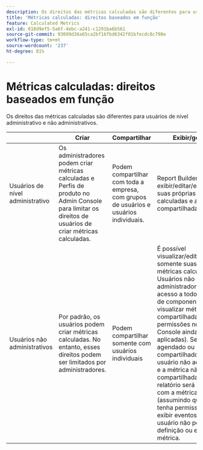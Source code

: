 ```yaml
---
description: Os direitos das métricas calculadas são diferentes para usuários de nível administrativo e não administrativos.
title: 'Métricas calculadas: direitos baseados em função'
feature: Calculated Metrics
exl-id: 018d9ef5-5a6f-4ebc-a241-c1291ba6b561
source-git-commit: 93099d36a65ca2bf16fbd6342f01bfecdc8c798e
workflow-type: tm+mt
source-wordcount: '237'
ht-degree: 81%

---
```


# Métricas calculadas: direitos baseados em função

Os direitos das métricas calculadas são diferentes para usuários de nível administrativo e não administrativos.

|  | Criar | Compartilhar | Exibir/gerenciar | Aprovar | Aplicar |
|--- |--- |--- |--- |--- |--- |
| Usuários de nível administrativo | Os administradores podem criar métricas calculadas e Perfis de produto no Admin Console para limitar os direitos de usuários de criar métricas calculadas. | Podem compartilhar com toda a empresa, com grupos de usuários e usuários individuais. | Report Builder: Pode exibir/editar/excluir/etc. suas próprias métricas calculadas e as compartilhadas. | Podem aprovar métricas calculadas como canônicas. | Podem aplicar métricas calculadas em toda a organização. |
| Usuários não administrativos | Por padrão, os usuários podem criar métricas calculadas. No entanto, esses direitos podem ser limitados por administradores. | Podem compartilhar somente com usuários individuais | É possível visualizar/editar/excluir/etc. somente suas próprias métricas calculadas. Usuários não administradores devem ter acesso a todos os eventos de componentes para visualizar métricas compartilhadas (as permissões no Admin Console ainda são aplicadas).  Se um relatório agendado ou painel for compartilhado com um usuário não administrativo e a métrica não estiver compartilhada com ele, o relatório será executado com a métrica aplicada (assumindo que o usuário tenha permissões para exibir eventos). Contudo, o usuário não poderá ver a definição ou editar a métrica. | Só podem utilizar métricas calculadas aprovadas; não podem marcar métricas como aprovadas. | Podem aplicar suas próprias métricas calculadas e segmentos que foram compartilhados com eles. |